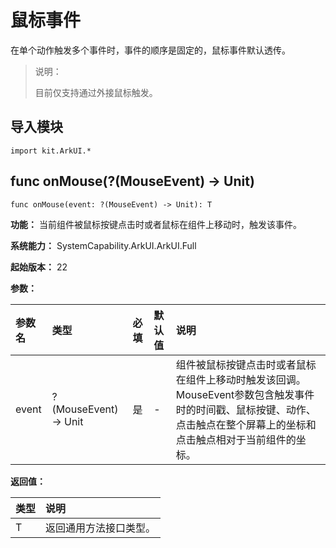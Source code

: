 # 鼠标事件

在单个动作触发多个事件时，事件的顺序是固定的，鼠标事件默认透传。

> 说明：
>
> 目前仅支持通过外接鼠标触发。

## 导入模块

```cangjie
import kit.ArkUI.*
```

## func onMouse(?(MouseEvent) -> Unit)

```cangjie
func onMouse(event: ?(MouseEvent) -> Unit): T
```

**功能：** 当前组件被鼠标按键点击时或者鼠标在组件上移动时，触发该事件。

**系统能力：** SystemCapability.ArkUI.ArkUI.Full

**起始版本：** 22

**参数：**

|参数名|类型|必填|默认值|说明|
|:---|:---|:---|:---|:---|
|event|?(MouseEvent) -> Unit|是|-|组件被鼠标按键点击时或者鼠标在组件上移动时触发该回调。MouseEvent参数包含触发事件时的时间戳、鼠标按键、动作、点击触点在整个屏幕上的坐标和点击触点相对于当前组件的坐标。|

**返回值：**

| 类型 | 说明 |
| :--- | :--- |
| T | 返回通用方法接口类型。 |